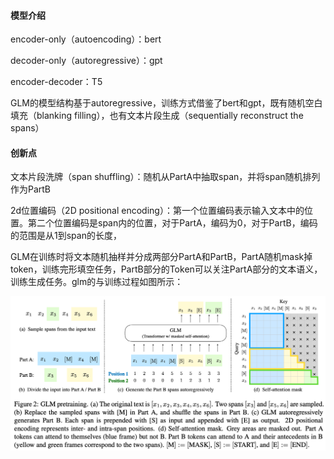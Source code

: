 #### 模型介绍

encoder-only（autoencoding）：bert

decoder-only（autoregressive）：gpt

encoder-decoder：T5

GLM的模型结构基于autoregressive，训练方式借鉴了bert和gpt，既有随机空白填充（blanking filling），也有文本片段生成（sequentially reconstruct the spans）



#### 创新点

文本片段洗牌（span shuffling）：随机从PartA中抽取span，并将span随机排列作为PartB

2d位置编码（2D positional encoding）：第一个位置编码表示输入文本中的位置。第二个位置编码是span内的位置，对于PartA，编码为0，对于PartB，编码的范围是从1到span的长度，

GLM在训练时将文本随机抽样并分成两部分PartA和PartB，PartA随机mask掉token，训练完形填空任务，PartB部分的Token可以关注PartA部分的文本语义，训练生成任务。glm的与训练过程如图所示：

![](image/glm.png)